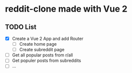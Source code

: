 # reddit-clone made with Vue 2

## TODO List

- [x] Create a Vue 2 App and add Router
  - [ ] Create home page
  - [ ] Create subreddit page
- [ ] Get all popular posts from r/all
- [ ] Get populer posts from subreddits
- [ ] ...

